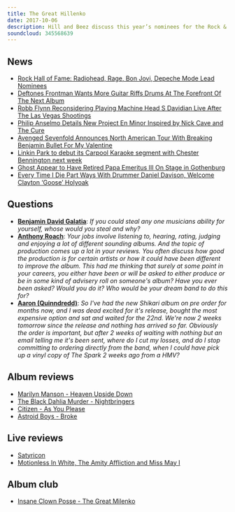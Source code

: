 ```yaml
---
title: The Great Hillenko
date: 2017-10-06
description: Hill and Beez discuss this year’s nominees for the Rock & Roll Hall of Fame, they discuss Chino Moreno’s plans for the next Deftones album, as well as their thoughts on Robb Flynn’s idea to retire Davidian from Machine Head’s live shows, followed by reviews of new albums from Marilyn Manson, Black Dahlia Murder, Citizen and Astroid Boys, and Album Club this week is on the Insane Clown Posse’s breakthrough album The Great Milenko.
soundcloud: 345568639
---
```


## News

* [Rock Hall of Fame: Radiohead, Rage, Bon Jovi, Depeche Mode Lead Nominees](http://www.rollingstone.com/music/news/rock-hall-of-fame-radiohead-rage-bon-jovi-lead-nominees-w507052)
* [Deftones Frontman Wants More Guitar Riffs Drums At The Forefront Of The Next Album](http://www.metalinjection.net/latest-news/deftones-frontman-wants-more-guitar-riffs-drums-at-the-forefront-of-the-next-album)
* [Robb Flynn Reconsidering Playing Machine Head S Davidian Live After The Las Vegas Shootings](http://www.metalinjection.net/latest-news/robb-flynn-reconsidering-playing-machine-heads-davidian-live-after-the-las-vegas-shootings)
* [Philip Anselmo Details New Project En Minor Inspired by Nick Cave and The Cure](http://loudwire.com/philip-anselmo-en-minor-post-punk-2017/)
* [Avenged Sevenfold Announces North American Tour With Breaking Benjamin Bullet For My Valentine](http://www.blabbermouth.net/news/avenged-sevenfold-announces-north-american-tour-with-breaking-benjamin-bullet-for-my-valentine/)
* [Linkin Park to debut its Carpool Karaoke segment with Chester Bennington next week](https://9to5mac.com/2017/10/05/linkin-park-chester-bennington-carpool-karaoke/)
* [Ghost Appear to Have Retired Papa Emeritus III On Stage in Gothenburg](https://music.mxdwn.com/2017/10/02/news/ghost-appear-to-have-retired-papa-emeritus-iii-on-stage-in-gothenburg/)
* [Every Time I Die Part Ways With Drummer Daniel Davison, Welcome Clayton ‘Goose’ Holyoak](http://loudwire.com/every-time-i-die-part-ways-drummer-daniel-davison-welcome-goose-holyoak/)

## Questions

* **[Benjamin David Galatia](https://www.facebook.com/thatsnotmetalpodcast/posts/2186345761591956?comment_id=2186363948256804&comment_tracking=%7B%22tn%22%3A%22R9%22%7D)**: _If you could steal any one musicians ability for yourself, whose would you steal and why?_
* **[Anthony Roach](https://www.facebook.com/thatsnotmetalpodcast/posts/2186345761591956?comment_id=2186374431589089&comment_tracking=%7B%22tn%22%3A%22R9%22%7D)**: _Your jobs involve listening to, hearing, rating, judging and enjoying a lot of different sounding albums. And the topic of production comes up a lot in your reviews. You often discuss how good the production is for certain artists or how it could have been different to improve the album. This had me thinking that surely at some point in your careers, you either have been or will be asked to either produce or be in some kind of advisery roll on someone's album? Have you ever been asked? Would you do it? Who would be your dream band to do this for?_
* **[Aaron (Quinndredd)](https://twitter.com/Quinndredd/status/916020872296755201)**: _So I've had the new Shikari album on pre order for months now, and I was dead excited for it's release, bought the most expensive option and sat and waited for the 22nd. We're now 2 weeks tomorrow since the release and nothing has arrived so far. Obviously the order is important, but after 2 weeks of waiting with nothing but an email telling me it's been sent, where do I cut my losses, and do I stop committing to ordering directly from the band, when I could have pick up a vinyl copy of The Spark 2 weeks ago from a HMV?_

## Album reviews

* [Marilyn Manson - Heaven Upside Down](https://itunes.apple.com/gb/album/heaven-upside-down/id1276407683)
* [The Black Dahlia Murder - Nightbringers](https://itunes.apple.com/gb/album/nightbringers/id1267514262)
* [Citizen - As You Please](https://itunes.apple.com/gb/album/as-you-please/id1254641378)
* [Astroid Boys - Broke](https://itunes.apple.com/gb/album/broke/id1265168323)

## Live reviews

* [Satyricon](https://www.songkick.com/concerts/29659209-satyricon-at-heaven)
* [Motionless In White, The Amity Affliction and Miss May I](https://www.songkick.com/concerts/30969429-motionless-in-white-at-novo-by-microsoft)

## Album club

* [Insane Clown Posse - The Great Milenko](https://itunes.apple.com/gb/album/the-great-milenko/id14449994)
